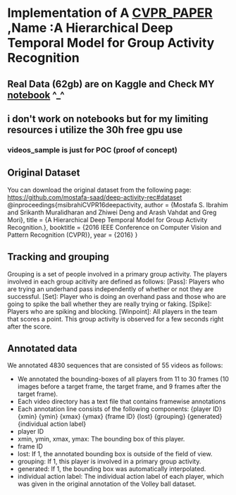 # Implementation of A [CVPR_PAPER](https://www.cs.sfu.ca/~mori/research/papers/ibrahim-cvpr16.pdf) ,Name :A Hierarchical Deep Temporal Model for Group Activity Recognition
## Real Data (62gb) are on Kaggle and Check MY [notebook](https://www.kaggle.com/code/hossamasrw/volleyball-b1-phase) ^_^
## i don't work on notebooks but for my limiting resources i utilize the 30h free gpu use
### videos_sample is just for POC (proof of concept) 


## Original Dataset 
You can download the original dataset from the following page:
https://github.com/mostafa-saad/deep-activity-rec#dataset
@inproceedings{msibrahiCVPR16deepactivity,
  author    = {Mostafa S. Ibrahim and Srikanth Muralidharan and Zhiwei Deng and Arash Vahdat and Greg Mori},
  title     = {A Hierarchical Deep Temporal Model for Group Activity Recognition.},
  booktitle = {2016 IEEE Conference on Computer Vision and Pattern Recognition (CVPR)},
  year      = {2016}
}


## Tracking and grouping
Grouping is a set of people involved in a primary group activity.
The players involved in each group acitivity are defined as follows:
[Pass]: Players who are trying an underhand pass independently of whether or not they are successful.
[Set]: Player who is doing an overhand pass and those who are going to spike the ball whether they are really trying or faking.
[Spike]: Players who are spiking and blocking. 
[Winpoint]: All players in the team that scores a point. This group activity is observed for a few seconds right after the score.

## Annotated data
We annotated 4830 sequences that are consisted of 55 videos as follows:
- We annotated the bounding-boxes of all players from 11 to 30 frames (10 images before a target frame, the target frame, and 9 frames after the target frame).
- Each video directory has a text file that contains framewise annotations
- Each annotation line consists of the following components: {player ID} {xmin} {ymin} {xmax} {ymax} {frame ID} {lost} {grouping} {generated} {individual action label}
- player ID
- xmin, ymin, xmax, ymax: The bounding box of this player.
- frame ID
- lost: If 1, the annotated bounding box is outside of the field of view.
- grouping: If 1, this player is involved in a primary group activity.
- generated: If 1, the bounding box was automatically interpolated.
- individual action label: The individual action label of each player, which was given in the original annotation of the Volley ball dataset.
